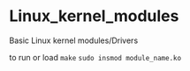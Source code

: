 # Linux_kernel_modules
Basic Linux kernel modules/Drivers


to run or load 
```make```
```sudo insmod module_name.ko```
